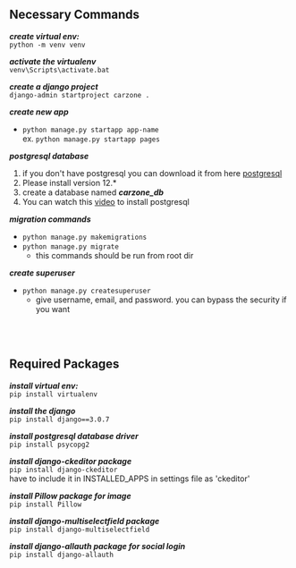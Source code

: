 ## Necessary Commands

**_create virtual env:_** \
`python -m venv venv`

**_activate the virtualenv_** \
`venv\Scripts\activate.bat`

_**create a django project**_ \
`django-admin startproject carzone .`

_**create new app**_
* `python manage.py startapp app-name`\
ex. `python manage.py startapp pages`

_**postgresql database**_
1. if you don't have postgresql you can download it from here [postgresql](https://www.enterprisedb.com/downloads/postgres-postgresql-downloads)
2. Please install version 12.*
3. create a database named _**carzone_db**_
4. You can watch this [video](https://www.youtube.com/watch?v=AEZg-sTxxmw) to install postgresql

_**migration commands**_
- `python manage.py makemigrations`
- `python manage.py migrate`
    * this commands should be run from root dir

_**create superuser**_
- `python manage.py createsuperuser`
   * give username, email, and password. you can bypass the security if you want

<br></br>

## Required Packages

**_install virtual env:_** \
`pip install virtualenv`

_**install the django**_ \
`pip install django==3.0.7`

_**install postgresql database driver**_ \
`pip install psycopg2`

_**install django-ckeditor package**_ \
`pip install django-ckeditor`\
have to include it in INSTALLED_APPS in settings file as 'ckeditor'

_**install Pillow package for image**_ \
`pip install Pillow`

_**install django-multiselectfield package**_ \
`pip install django-multiselectfield`

_**install django-allauth package for social login**_ \
`pip install django-allauth`